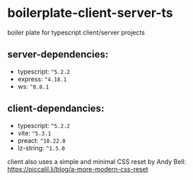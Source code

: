 # boilerplate-client-server-ts
boiler plate for typescript client/server projects

## server-dependencies:
* typescript: `^5.2.2`
* express: `^4.18.1`
* ws: `^8.8.1`

## client-dependancies:
* typescript: `^5.2.2`
* vite: `^5.3.1`
* preact: `^10.22.0`
* lz-string: `^1.5.0`

client also uses a simple and minimal CSS reset by Andy Bell:
https://piccalil.li/blog/a-more-modern-css-reset
